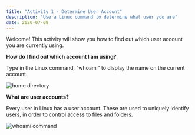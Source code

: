 ```yaml
---
title: "Activity 1 - Determine User Account"
description: "Use a Linux command to determine what user you are"
date: 2020-07-08
---
```


Welcome! This activity will show you how to find out which user account you are currently using. 

**How do I find out which account I am using?**

Type in the Linux command, “whoami” to display the name on the current account.

![home directory](../images/00_Home_Directory.png?classes=border,shadow)

**What are user accounts?**

Every user in Linux has a user account. These are used to uniquely identify users, in order to control access to files and folders.

![whoami command](../images/01_whoami.png?classes=border,shadow)